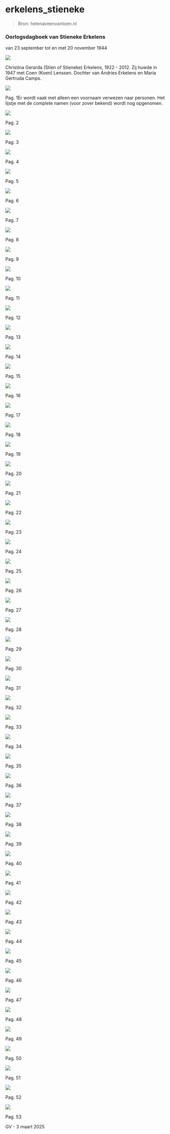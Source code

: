 # erkelens_stieneke

> Bron: helenaveenvantoen.nl

### Oorlogsdagboek van Stieneke Erkelens

van 23 september tot en met 20 november 1944

![](images/erkelens_stieneke/Stieneke_00.jpg)

Christina Gerarda (Stien of Stieneke) Erkelens, 1922 - 2012. Zij huwde in 1947 met Coen (Koen) Lenssen. Dochter van Andries Erkelens en Maria Gertruda Camps.

![](images/erkelens_stieneke/Stieneke_01.jpg)

Pag. 1Er wordt vaak met alleen een voornaam verwezen naar personen. Het lijstje met de complete namen (voor zover bekend) wordt nog opgenomen.

![](images/erkelens_stieneke/Stieneke_02.jpg)

Pag. 2

![](images/erkelens_stieneke/Stieneke_03.jpg)

Pag. 3

![](images/erkelens_stieneke/Stieneke_04.jpg)

Pag. 4

![](images/erkelens_stieneke/Stieneke_05.jpg)

Pag. 5

![](images/erkelens_stieneke/Stieneke_06.jpg)

Pag. 6

![](images/erkelens_stieneke/Stieneke_07.jpg)

Pag. 7

![](images/erkelens_stieneke/Stieneke_08.jpg)

Pag. 8

![](images/erkelens_stieneke/Stieneke_09.jpg)

Pag. 9

![](images/erkelens_stieneke/Stieneke_10.jpg)

Pag. 10

![](images/erkelens_stieneke/Stieneke_11.jpg)

Pag. 11

![](images/erkelens_stieneke/Stieneke_12.jpg)

Pag. 12

![](images/erkelens_stieneke/Stieneke_13.jpg)

Pag. 13

![](images/erkelens_stieneke/Stieneke_14.jpg)

Pag. 14

![](images/erkelens_stieneke/Stieneke_15.jpg)

Pag. 15

![](images/erkelens_stieneke/Stieneke_16.jpg)

Pag. 16

![](images/erkelens_stieneke/Stieneke_17.jpg)

Pag. 17

![](images/erkelens_stieneke/Stieneke_18.jpg)

Pag. 18

![](images/erkelens_stieneke/Stieneke_19.jpg)

Pag. 19

![](images/erkelens_stieneke/Stieneke_20.jpg)

Pag. 20

![](images/erkelens_stieneke/Stieneke_21.jpg)

Pag. 21

![](images/erkelens_stieneke/Stieneke_22.jpg)

Pag. 22

![](images/erkelens_stieneke/Stieneke_23.jpg)

Pag. 23

![](images/erkelens_stieneke/Stieneke_24.jpg)

Pag. 24

![](images/erkelens_stieneke/Stieneke_25.jpg)

Pag. 25

![](images/erkelens_stieneke/Stieneke_26.jpg)

Pag. 26

![](images/erkelens_stieneke/Stieneke_27.jpg)

Pag. 27

![](images/erkelens_stieneke/Stieneke_28.jpg)

Pag. 28

![](images/erkelens_stieneke/Stieneke_29.jpg)

Pag. 29

![](images/erkelens_stieneke/Stieneke_30.jpg)

Pag. 30

![](images/erkelens_stieneke/Stieneke_31.jpg)

Pag. 31

![](images/erkelens_stieneke/Stieneke_32.jpg)

Pag. 32

![](images/erkelens_stieneke/Stieneke_33.jpg)

Pag. 33

![](images/erkelens_stieneke/Stieneke_34.jpg)

Pag. 34

![](images/erkelens_stieneke/Stieneke_35.jpg)

Pag. 35

![](images/erkelens_stieneke/Stieneke_36.jpg)

Pag. 36

![](images/erkelens_stieneke/Stieneke_37.jpg)

Pag. 37

![](images/erkelens_stieneke/Stieneke_38.jpg)

Pag. 38

![](images/erkelens_stieneke/Stieneke_39.jpg)

Pag. 39

![](images/erkelens_stieneke/Stieneke_40.jpg)

Pag. 40

![](images/erkelens_stieneke/Stieneke_41.jpg)

Pag. 41

![](images/erkelens_stieneke/Stieneke_42.jpg)

Pag. 42

![](images/erkelens_stieneke/Stieneke_43.jpg)

Pag. 43

![](images/erkelens_stieneke/Stieneke_44.jpg)

Pag. 44

![](images/erkelens_stieneke/Stieneke_45.jpg)

Pag. 45

![](images/erkelens_stieneke/Stieneke_46.jpg)

Pag. 46

![](images/erkelens_stieneke/Stieneke_47.jpg)

Pag. 47

![](images/erkelens_stieneke/Stieneke_48.jpg)

Pag. 48

![](images/erkelens_stieneke/Stieneke_49.jpg)

Pag. 49

![](images/erkelens_stieneke/Stieneke_50.jpg)

Pag. 50

![](images/erkelens_stieneke/Stieneke_51.jpg)

Pag. 51

![](images/erkelens_stieneke/Stieneke_52.jpg)

Pag. 52

![](images/erkelens_stieneke/Stieneke_53.jpg)

Pag. 53

GV - 3 maart 2025
